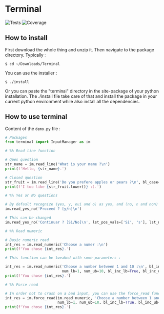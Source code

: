 # Terminal

![Tests](https://github.com/tristanmsct/Terminal/actions/workflows/tests.yml/badge.svg)
![Coverage](https://cdn.jsdelivr.net/gh/tristanmsct/Terminal/coverage.svg)

## How to install

First download the whole thing and unzip it. Then navigate to the package directory. Typically :

`$ cd ~/Downloads/Terminal`

You can use the installer :

`$ ./install`

Or you can paste the "terminal" directory in the site-package of your python installation. The ./install file take care of that and install the package in your current python environment while also install all the dependencies.

## How to use terminal

Content of the `demo.py` file :

```Python
# Packages
from terminal import InputManager as im

# %% Read line function

# Open question
str_name = im.read_line('What is your name ?\n')
print(f'Hello, {str_name}.')

# Closed question
str_fruit = im.read_line('Do you prefere apples or pears ?\n', bl_case=False, lst_values=['Apples', 'Pears'])
print(f'I too like {str_fruit.lower()} :).')

# %% Yes or No questions

# By default recognize (yes, y, oui and o) as yes, and (no, n and non) as no.
im.read_yes_no('Proceed ? [y/n]\n')

# This can be changed
im.read_yes_no('Continuar ? [Si/No]\n', lst_pos_vals=['Si', 's'], lst_neg_vals=['No', 'n'])

# %% Read numeric

# Basic numeric read
int_res = im.read_numeric('Choose a numer :\n')
print(f'You chose {int_res}.')

# This function can be tweaked with some parameters :

int_res = im.read_numeric('Choose a number between 1 and 10 :\n', bl_int=True,
                          num_lb=1, num_ub=10, bl_inc_lb=True, bl_inc_ub=True)
print(f'You chose {int_res}.')

# %% Force read

# In order not to crash on a bad input, you can use the force_read function
int_res = im.force_read(im.read_numeric, 'Choose a number between 1 and 10 :\n', bl_int=True,
                        num_lb=1, num_ub=10, bl_inc_lb=True, bl_inc_ub=True)
print(f'You chose {int_res}.')
```
